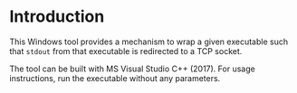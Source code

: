 # Introduction
This Windows tool provides a mechanism to wrap a given executable such that `stdout` from that executable is redirected to a TCP socket.

The tool can be built with MS Visual Studio C++ (2017).  For usage instructions, run the executable without any parameters.